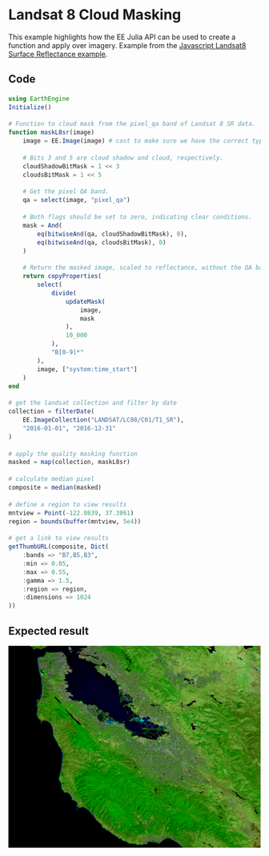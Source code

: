 # Landsat 8 Cloud Masking


This example highlights how the EE Julia API can be used to create a function and apply over imagery. Example from the [Javascript Landsat8 Surface Reflectance example](https://code.earthengine.google.com/?scriptPath=Examples:Cloud%20Masking/Landsat8%20Surface%20Reflectance).

## Code

```julia
using EarthEngine
Initialize()

# Function to cloud mask from the pixel_qa band of Landsat 8 SR data.
function maskL8sr(image)
    image = EE.Image(image) # cast to make sure we have the correct type

    # Bits 3 and 5 are cloud shadow and cloud, respectively.
    cloudShadowBitMask = 1 << 3
    cloudsBitMask = 1 << 5

    # Get the pixel QA band.
    qa = select(image, "pixel_qa")

    # Both flags should be set to zero, indicating clear conditions.
    mask = And(
        eq(bitwiseAnd(qa, cloudShadowBitMask), 0),
        eq(bitwiseAnd(qa, cloudsBitMask), 0)
    )

    # Return the masked image, scaled to reflectance, without the QA bands.
    return copyProperties(
        select(
            divide(
                updateMask(
                    image,
                    mask
                ),
                10_000
            ),
            "B[0-9]*"
        ),
        image, ["system:time_start"]
    )
end

# get the landsat collection and filter by date
collection = filterDate(
    EE.ImageCollection("LANDSAT/LC08/C01/T1_SR"),
    "2016-01-01", "2016-12-31"
)

# apply the quality masking function
masked = map(collection, maskL8sr)

# calculate median pixel
composite = median(masked)

# define a region to view results
mntview = Point(-122.0839, 37.3861)
region = bounds(buffer(mntview, 5e4))

# get a link to view results
getThumbURL(composite, Dict(
    :bands => "B7,B5,B3",
    :min => 0.05,
    :max => 0.55,
    :gamma => 1.5,
    :region => region,
    :dimensions => 1024
))
```

## Expected result

![example_l8_cloud_masking](../assets/example_l8_cloud_masking.png)
